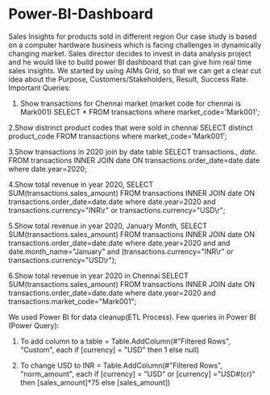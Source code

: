 # Power-BI-Dashboard
Sales Insights for products sold in different region
Our case study is based on a computer hardware business which is facing challenges in dynamically changing market. Sales director decides to invest in data analysis 
project and he would like to build power BI dashboard that can give him real time sales insights.
We started by using AIMs Grid, so that we can get a clear cut idea about the Purpose, Customers/Stakeholders, Result, Success Rate.
Important Queries:
1. Show transactions for Chennai market (market code for chennai is Mark001)
	 SELECT * FROM transactions where market_code='Mark001';

2.Show distrinct product codes that were sold in chennai
	SELECT distinct product_code FROM transactions where market_code='Mark001';

3.Show transactions in 2020 join by date table
	SELECT transactions.*, date.* FROM transactions INNER JOIN date ON transactions.order_date=date.date where date.year=2020;

4.Show total revenue in year 2020,
	SELECT SUM(transactions.sales_amount) FROM transactions INNER JOIN date ON transactions.order_date=date.date where date.year=2020 and transactions.currency="INR\r" or transactions.currency="USD\r";

5.Show total revenue in year 2020, January Month,
	SELECT SUM(transactions.sales_amount) FROM transactions INNER JOIN date ON transactions.order_date=date.date where date.year=2020 and and date.month_name="January" and (transactions.currency="INR\r" or transactions.currency="USD\r");

6.Show total revenue in year 2020 in Chennai
	SELECT SUM(transactions.sales_amount) FROM transactions INNER JOIN date ON transactions.order_date=date.date where date.year=2020 and transactions.market_code="Mark001";

We used Power BI for data cleanup(ETL Process).
Few queries in Power BI (Power Query):

1. To add column to a table
   = Table.AddColumn(#"Filtered Rows", "Custom", each if [currency] = "USD" then 1 else null)
   
2. To change USD to INR
   = Table.AddColumn(#"Filtered Rows", "norm_amount", each if [currency] = "USD" or [currency] ="USD#(cr)" then [sales_amount]*75 else [sales_amount])
